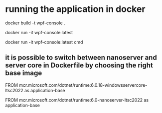 # running the application in docker

docker build -t wpf-console .

docker run -it wpf-console:latest

docker run -it wpf-console:latest cmd



## it is possible to switch between nanoserver and server core in Dockerfile by choosing the right base image

FROM mcr.microsoft.com/dotnet/runtime:6.0.18-windowsservercore-ltsc2022 as application-base

FROM mcr.microsoft.com/dotnet/runtime:6.0-nanoserver-ltsc2022 as application-base
